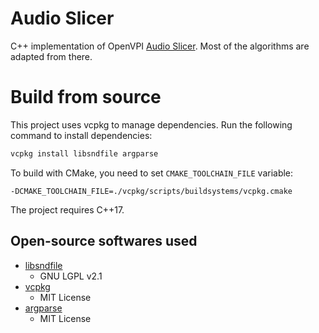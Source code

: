 # Audio Slicer

C++ implementation of OpenVPI [Audio Slicer](https://github.com/openvpi/audio-slicer). Most of the algorithms are adapted from there.

# Build from source

This project uses vcpkg to manage dependencies. Run the following command to install dependencies:

```bash
vcpkg install libsndfile argparse
```

To build with CMake, you need to set `CMAKE_TOOLCHAIN_FILE` variable:

```
-DCMAKE_TOOLCHAIN_FILE=./vcpkg/scripts/buildsystems/vcpkg.cmake
```

The project requires C++17.

## Open-source softwares used

* [libsndfile](https://github.com/libsndfile/libsndfile)
  * GNU LGPL v2.1
* [vcpkg](https://github.com/microsoft/vcpkg)
  * MIT License
* [argparse](https://github.com/p-ranav/argparse)
  * MIT License

